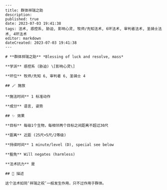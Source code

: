 
    ---
    title: 群体祥瑞之助
    description: 
    published: true
    date: 2023-07-03 19:41:38
    tags: 法术, 惑控系, 胁迫, 影响心灵, 牧师/先知法术, 6环法术, 审判者法术, 圣骑士法术, 4环法术
    editor: markdown
    dateCreated: 2023-07-03 19:41:38
    ---

    # **群体祥瑞之助** *Blessing of luck and resolve, mass*

    **学派** 惑控系 (胁迫) \[影响心灵\] 

    **环位** 牧师/先知 6, 审判者 6, 圣骑士 4

    ## 🪄 施放

    **施法时间** 1 标准动作

    **成分** 语言, 姿势

    ## ✨ 效果 

    **目标** 每级1个生物，每相邻两个目标之间距离不超过30尺 

    **距离** 近距 (25尺+5尺/2等级)  

    **持续时间** 1 minute/level (D), special see below 

    **豁免** Will negates (harmless)

    **法术抗力** 是

    ## 📖 描述

    这个法术如同‘祥瑞之祝’一般发生作用，只不过作用于群体。
    